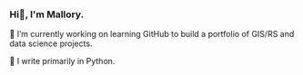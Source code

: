 ### Hi👋, I'm Mallory.

🔭 I’m currently working on learning GitHub to build a portfolio of GIS/RS and data science projects. <p>
:snake: I write primarily in Python. <p>
